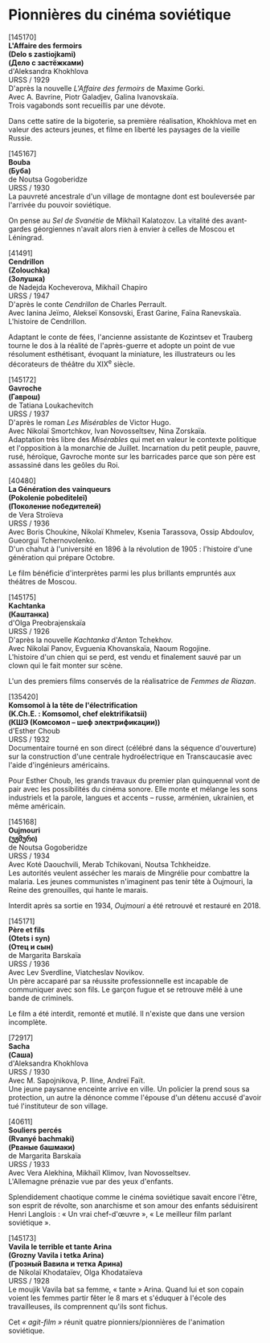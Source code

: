 # Pionnières du cinéma soviétique

[145170]  
**L'Affaire des fermoirs**  
**(Delo s zastiojkami)**  
**(Дело с застёжками)**  
d'Aleksandra Khokhlova  
URSS / 1929  
D'après la nouvelle _L'Affaire des fermoirs_ de Maxime Gorki.  
Avec A. Bavrine, Piotr Galadjev, Galina Ivanovskaïa.  
Trois vagabonds sont recueillis par une dévote.

Dans cette satire de la bigoterie, sa première réalisation, Khokhlova met en valeur des acteurs jeunes, et filme en liberté les paysages de la vieille Russie.

[145167]  
**Bouba**  
**(Буба)**  
de Noutsa Gogoberidze  
URSS / 1930  
La pauvreté ancestrale d'un village de montagne dont est bouleversée par l'arrivée du pouvoir soviétique.

On pense au _Sel de Svanétie_ de Mikhaïl Kalatozov. La vitalité des avant-gardes géorgiennes n'avait alors rien à envier à celles de Moscou et Léningrad.

[41491]  
**Cendrillon**  
**(Zolouchka)**  
**(Золушка)**  
de Nadejda Kocheverova, Mikhaïl Chapiro  
URSS / 1947  
D'après le conte _Cendrillon_ de Charles Perrault.  
Avec Ianina Jeïmo, Alekseï Konsovski, Erast Garine, Faïna Ranevskaïa.  
L'histoire de Cendrillon.

Adaptant le conte de fées, l'ancienne assistante de Kozintsev et Trauberg tourne le dos à la réalité de l'après-guerre et adopte un point de vue résolument esthétisant, évoquant la miniature, les illustrateurs ou les décorateurs de théâtre du XIX<sup>e</sup> siècle.

[145172]  
**Gavroche**  
**(Гаврош)**  
de Tatiana Loukachevitch  
URSS / 1937  
D'après le roman _Les Misérables_ de Victor Hugo.  
Avec Nikolaï Smortchkov, Ivan Novosseltsev, Nina Zorskaïa.  
Adaptation très libre des _Misérables_ qui met en valeur le contexte politique et l'opposition à la monarchie de Juillet. Incarnation du petit peuple, pauvre, rusé, héroïque, Gavroche monte sur les barricades parce que son père est assassiné dans les geôles du Roi.

[40480]  
**La Génération des vainqueurs**  
**(Pokolenie pobediteleï)**  
**(Поколение победителей)**  
de Vera Stroïeva  
URSS / 1936  
Avec Boris Choukine, Nikolaï Khmelev, Ksenia Tarassova, Ossip Abdoulov, Gueorgui Tchernovolenko.  
D'un chahut à l'université en 1896 à la révolution de 1905 : l'histoire d'une génération qui prépare Octobre.

Le film bénéficie d'interprètes parmi les plus brillants empruntés aux théâtres de Moscou.

[145175]  
**Kachtanka**  
**(Каштанка)**  
d'Olga Preobrajenskaïa  
URSS / 1926  
D'après la nouvelle _Kachtanka_ d'Anton Tchekhov.  
Avec Nikolaï Panov, Evguenia Khovanskaïa, Naoum Rogojine.  
L'histoire d'un chien qui se perd, est vendu et finalement sauvé par un clown qui le fait monter sur scène.

L'un des premiers films conservés de la réalisatrice de _Femmes de Riazan_.

[135420]  
**Komsomol à la tête de l'électrification**  
**(K.Ch.E. : Komsomol, chef elektrifikatsii)**  
**(КШЭ (Комсомол – шеф электрификации))**  
d'Esther Choub  
URSS / 1932  
Documentaire tourné en son direct (célébré dans la séquence d'ouverture) sur la construction d'une centrale hydroélectrique en Transcaucasie avec l'aide d'ingénieurs américains.

Pour Esther Choub, les grands travaux du premier plan quinquennal vont de pair avec les possibilités du cinéma sonore. Elle monte et mélange les sons industriels et la parole, langues et accents – russe, arménien, ukrainien, et même américain.

[145168]  
**Oujmouri**  
**(უჟმური)**  
de Noutsa Gogoberidze  
URSS / 1934  
Avec Koté Daouchvili, Merab Tchikovani, Noutsa Tchkheidze.  
Les autorités veulent assécher les marais de Mingrélie pour combattre la malaria. Les jeunes communistes n'imaginent pas tenir tête à Oujmouri, la Reine des grenouilles, qui hante le marais.

Interdit après sa sortie en 1934, _Oujmouri_ a été retrouvé et restauré en 2018.

[145171]  
**Père et fils**  
**(Otets i syn)**  
**(Отец и сын)**  
de Margarita Barskaïa  
URSS / 1936  
Avec Lev Sverdline, Viatcheslav Novikov.  
Un père accaparé par sa réussite professionnelle est incapable de communiquer avec son fils. Le garçon fugue et se retrouve mêlé à une bande de criminels.

Le film a été interdit, remonté et mutilé. Il n'existe que dans une version incomplète.

[72917]  
**Sacha**  
**(Саша)**  
d'Aleksandra Khokhlova  
URSS / 1930  
Avec M. Sapojnikova, P. Iline, Andreï Faït.  
Une jeune paysanne enceinte arrive en ville. Un policier la prend sous sa protection, un autre la dénonce comme l'épouse d'un détenu accusé d'avoir tué l'instituteur de son village.

[40611]  
**Souliers percés**  
**(Rvanyé bachmaki)**  
**(Рваные башмаки)**  
de Margarita Barskaïa  
URSS / 1933  
Avec Vera Alekhina, Mikhaïl Klimov, Ivan Novosseltsev.  
L'Allemagne prénazie vue par des yeux d'enfants.

Splendidement chaotique comme le cinéma soviétique savait encore l'être, son esprit de révolte, son anarchisme et son amour des enfants séduisirent Henri Langlois : « Un vrai chef-d'œuvre », « Le meilleur film parlant soviétique ».

[145173]  
**Vavila le terrible et tante Arina**  
**(Grozny Vavila i tetka Arina)**  
**(Грозный Вавила и тетка Арина)**  
de Nikolaï Khodataïev, Olga Khodataïeva  
URSS / 1928  
Le moujik Vavila bat sa femme, « tante » Arina. Quand lui et son copain voient les femmes partir fêter le 8 mars et s'éduquer à l'école des travailleuses, ils comprennent qu'ils sont fichus.

Cet _« agit-film »_ réunit quatre pionniers/pionnières de l'animation soviétique.

